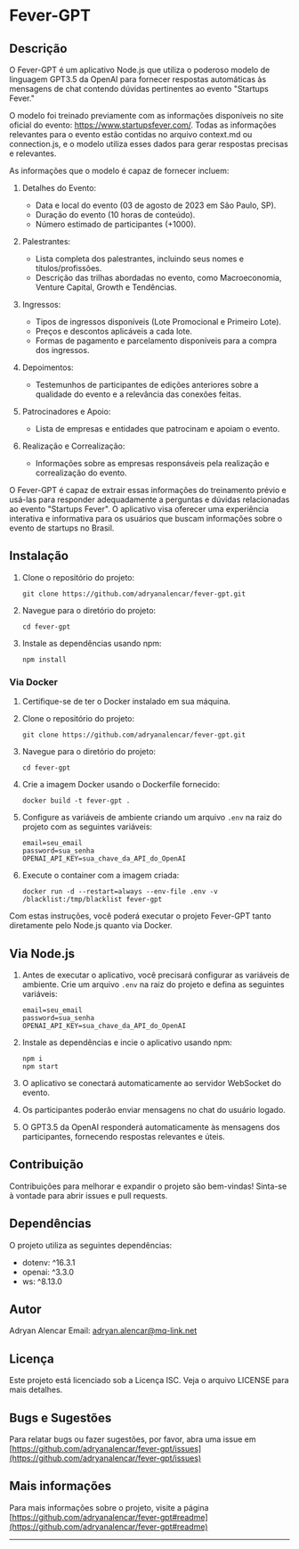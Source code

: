 # Fever-GPT

## Descrição
O Fever-GPT é um aplicativo Node.js que utiliza o poderoso modelo de linguagem GPT3.5 da OpenAI para fornecer respostas automáticas às mensagens de chat contendo dúvidas pertinentes ao evento "Startups Fever."

O modelo foi treinado previamente com as informações disponíveis no site oficial do evento: https://www.startupsfever.com/. Todas as informações relevantes para o evento estão contidas no arquivo context.md ou connection.js, e o modelo utiliza esses dados para gerar respostas precisas e relevantes.

As informações que o modelo é capaz de fornecer incluem:

1. Detalhes do Evento:
   - Data e local do evento (03 de agosto de 2023 em São Paulo, SP).
   - Duração do evento (10 horas de conteúdo).
   - Número estimado de participantes (+1000).

2. Palestrantes:
   - Lista completa dos palestrantes, incluindo seus nomes e títulos/profissões.
   - Descrição das trilhas abordadas no evento, como Macroeconomia, Venture Capital, Growth e Tendências.

3. Ingressos:
   - Tipos de ingressos disponíveis (Lote Promocional e Primeiro Lote).
   - Preços e descontos aplicáveis a cada lote.
   - Formas de pagamento e parcelamento disponíveis para a compra dos ingressos.

4. Depoimentos:
   - Testemunhos de participantes de edições anteriores sobre a qualidade do evento e a relevância das conexões feitas.

5. Patrocinadores e Apoio:
   - Lista de empresas e entidades que patrocinam e apoiam o evento.

6. Realização e Correalização:
   - Informações sobre as empresas responsáveis pela realização e correalização do evento.

O Fever-GPT é capaz de extrair essas informações do treinamento prévio e usá-las para responder adequadamente a perguntas e dúvidas relacionadas ao evento "Startups Fever". O aplicativo visa oferecer uma experiência interativa e informativa para os usuários que buscam informações sobre o evento de startups no Brasil.

## Instalação
1. Clone o repositório do projeto:
   ```
   git clone https://github.com/adryanalencar/fever-gpt.git
   ```

2. Navegue para o diretório do projeto:
   ```
   cd fever-gpt
   ```

3. Instale as dependências usando npm:
   ```
   npm install
   ```

### Via Docker

1. Certifique-se de ter o Docker instalado em sua máquina.

2. Clone o repositório do projeto:
   ```
   git clone https://github.com/adryanalencar/fever-gpt.git
   ```

3. Navegue para o diretório do projeto:
   ```
   cd fever-gpt
   ```

4. Crie a imagem Docker usando o Dockerfile fornecido:
   ```
   docker build -t fever-gpt .
   ```

5. Configure as variáveis de ambiente criando um arquivo `.env` na raiz do projeto com as seguintes variáveis:
   ```
   email=seu_email
   password=sua_senha
   OPENAI_API_KEY=sua_chave_da_API_do_OpenAI
   ```

6. Execute o container com a imagem criada:
   ```
   docker run -d --restart=always --env-file .env -v /blacklist:/tmp/blacklist fever-gpt
   ```

Com estas instruções, você poderá executar o projeto Fever-GPT tanto diretamente pelo Node.js quanto via Docker.

## Via Node.js
1. Antes de executar o aplicativo, você precisará configurar as variáveis de ambiente. Crie um arquivo `.env` na raiz do projeto e defina as seguintes variáveis:
   ```
   email=seu_email
   password=sua_senha
   OPENAI_API_KEY=sua_chave_da_API_do_OpenAI
   ```

2. Instale as dependências e incie o aplicativo usando npm:
   ```
   npm i
   npm start
   ```

3. O aplicativo se conectará automaticamente ao servidor WebSocket do evento.

4. Os participantes poderão enviar mensagens no chat do usuário logado.

5. O GPT3.5 da OpenAI responderá automaticamente às mensagens dos participantes, fornecendo respostas relevantes e úteis.

## Contribuição
Contribuições para melhorar e expandir o projeto são bem-vindas! Sinta-se à vontade para abrir issues e pull requests.

## Dependências
O projeto utiliza as seguintes dependências:
- dotenv: ^16.3.1
- openai: ^3.3.0
- ws: ^8.13.0

## Autor
Adryan Alencar
Email: adryan.alencar@mq-link.net

## Licença
Este projeto está licenciado sob a Licença ISC. Veja o arquivo LICENSE para mais detalhes.

## Bugs e Sugestões
Para relatar bugs ou fazer sugestões, por favor, abra uma issue em [https://github.com/adryanalencar/fever-gpt/issues](https://github.com/adryanalencar/fever-gpt/issues)

## Mais informações
Para mais informações sobre o projeto, visite a página [https://github.com/adryanalencar/fever-gpt#readme](https://github.com/adryanalencar/fever-gpt#readme)

---